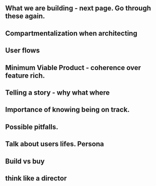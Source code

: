 ## What we are building - next page. Go through these again.
## Compartmentalization when architecting
## User flows
## Minimum Viable Product - coherence over feature rich.
## Telling a story - why what where 

## Importance of knowing being on track.
## Possible pitfalls.

## Talk about users lifes. Persona

## Build vs buy
## think like a director